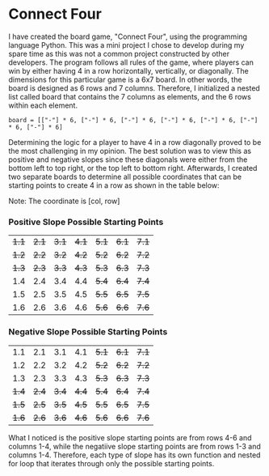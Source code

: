 # Connect Four
I have created the board game, "Connect Four", using the programming language Python. This was a mini project I chose to develop during my spare time as this was not a common project constructed by other 
developers. The program follows all rules of the game, where players can win by either having 4 in a row horizontally, vertically, or diagonally. The dimensions for this particular game is a 6x7 board. In other 
words, the board is designed as 6 rows and 7 columns. Therefore, I initialized a nested list called board that contains the 7 columns as elements, and the 6 rows within each element. 

```
board = [["-"] * 6, ["-"] * 6, ["-"] * 6, ["-"] * 6, ["-"] * 6, ["-"] * 6, ["-"] * 6]
```


Determining the logic for a player to have 4 in a row diagonally proved to be the most challenging in my opinion. The best solution was to view this as positive and negative slopes since these diagonals were
either from the bottom left to top right, or the top left to bottom right. Afterwards, I created two separate boards to determine all possible coordinates that can be starting points to create 4 in a row as shown
in the table below:

Note: The coordinate is [col, row]

### Positive Slope Possible Starting Points
|            |            |            |            |            |            |            |
|------------|------------|------------|------------|------------|------------|------------|
| <s>1.1</s> | <s>2.1</s> | <s>3.1</s> | <s>4.1</s> | <s>5.1</s> | <s>6.1</s> | <s>7.1</s> |
| <s>1.2</s> | <s>2.2</s> | <s>3.2</s> | <s>4.2</s> | <s>5.2</s> | <s>6.2</s> | <s>7.2</s> |
| <s>1.3</s> | <s>2.3</s> | <s>3.3</s> | <s>4.3</s> | <s>5.3</s> | <s>6.3</s> | <s>7.3</s> |
|    1.4     |    2.4     |    3.4     |    4.4     | <s>5.4</s> | <s>6.4</s> | <s>7.4</s> |
|    1.5     |    2.5     |    3.5     |    4.5     | <s>5.5</s> | <s>6.5</s> | <s>7.5</s> |
|    1.6     |    2.6     |    3.6     |    4.6     | <s>5.6</s> | <s>6.6</s> | <s>7.6</s> |


### Negative Slope Possible Starting Points
|            |            |            |            |            |            |            |
|------------|------------|------------|------------|------------|------------|------------|
|    1.1     |    2.1     |    3.1     |    4.1     | <s>5.1</s> | <s>6.1</s> | <s>7.1</s> |
|    1.2     |    2.2     |    3.2     |    4.2     | <s>5.2</s> | <s>6.2</s> | <s>7.2</s> |
|    1.3     |    2.3     |    3.3     |    4.3     | <s>5.3</s> | <s>6.3</s> | <s>7.3</s> |
| <s>1.4</s> | <s>2.4</s> | <s>3.4</s> | <s>4.4</s> | <s>5.4</s> | <s>6.4</s> | <s>7.4</s> |
| <s>1.5</s> | <s>2.5</s> | <s>3.5</s> | <s>4.5</s> | <s>5.5</s> | <s>6.5</s> | <s>7.5</s> |
| <s>1.6</s> | <s>2.6</s> | <s>3.6</s> | <s>4.6</s> | <s>5.6</s> | <s>6.6</s> | <s>7.6</s> |

What I noticed is the positive slope starting points are from rows 4-6 and columns 1-4, while the negatiive slope starting points are from rows 1-3 and columns 1-4. Therefore, each type of slope has its own
function and nested for loop that iterates through only the possible starting points.
